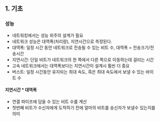 ## 1. 기초

### 성능
- 네트워킹에서는 성능 위주의 설계가 필요
- 네트워크 성능은 대역폭(처리량), 지연시간으로 측정된다.
- 대역폭: 일정 시간 동안  네트워크로 전송될 수 있는 비트 수, 대역폭 = 전송크기/전송시간
- 지연시간: 단일 비트가 네트워크의 한 쪽에서 다른 쪽으로 이동하는데 걸리는 시간
- 고속 네트워크에서는 대역폭보다는 지연시간이 설계시 훨씬 더 중요
- 버스트: 일정 시간동안 유지되는 최대 속도, 흑은 최대 속도에서 보낼 수 있는 바이트 수

#### 지연시간 * 대역폭
- 연결 파이프에 담을 수 있는 비트 수를 계산
- 첫번째 비트가 수신자에게 도착하기 전에 얼마의 비트를 송신자가 보낼수 있는지를 의미
